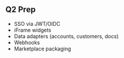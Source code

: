 ## Q2 Prep
- SSO via JWT/OIDC
- iFrame widgets
- Data adapters (accounts, customers, docs)
- Webhooks
- Marketplace packaging
